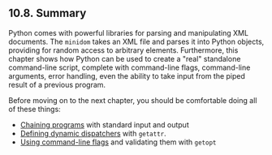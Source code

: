 

10.8. Summary
-------------

Python comes with powerful libraries for parsing and manipulating XML
documents. The `minidom` takes an XML file and parses it into Python
objects, providing for random access to arbitrary elements. Furthermore,
this chapter shows how Python can be used to create a "real" standalone
command-line script, complete with command-line flags, command-line
arguments, error handling, even the ability to take input from the piped
result of a previous program.

Before moving on to the next chapter, you should be comfortable doing
all of these things:

-   [Chaining
    programs](stdin_stdout_stderr.html "10.2. Standard input, output, and error")
    with standard input and output
-   [Defining dynamic
    dispatchers](handlers_by_node_type.html "10.5. Creating separate handlers by node type")
    with `getattr`.
-   [Using command-line
    flags](command_line_arguments.html "10.6. Handling command-line arguments")
    and validating them with `getopt`

  

